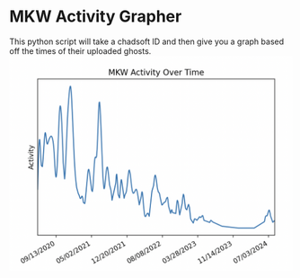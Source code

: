 # MKW Activity Grapher

This python script will take a chadsoft ID and then give you a graph based off the times of their uploaded ghosts.
![Example](https://github.com/william-texas/mkw-activity-poc/blob/main/example.png)
